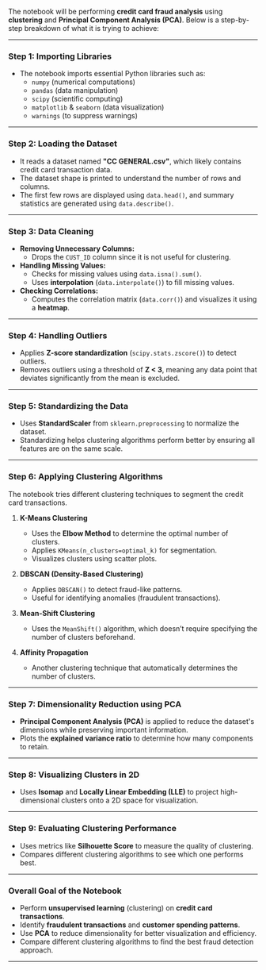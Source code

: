 The notebook will be performing **credit card fraud analysis** using **clustering** and **Principal Component Analysis (PCA)**. 
Below is a step-by-step breakdown of what it is trying to achieve:


---


### **Step 1: Importing Libraries**
- The notebook imports essential Python libraries such as:
  - `numpy` (numerical computations)
  - `pandas` (data manipulation)
  - `scipy` (scientific computing)
  - `matplotlib` & `seaborn` (data visualization)
  - `warnings` (to suppress warnings)


---


### **Step 2: Loading the Dataset**
- It reads a dataset named **"CC GENERAL.csv"**, which likely contains credit card transaction data.
- The dataset shape is printed to understand the number of rows and columns.
- The first few rows are displayed using `data.head()`, and summary statistics are generated using `data.describe()`.


---


### **Step 3: Data Cleaning**
- **Removing Unnecessary Columns:**  
  - Drops the `CUST_ID` column since it is not useful for clustering.
- **Handling Missing Values:**  
  - Checks for missing values using `data.isna().sum()`.
  - Uses **interpolation** (`data.interpolate()`) to fill missing values.
- **Checking Correlations:**  
  - Computes the correlation matrix (`data.corr()`) and visualizes it using a **heatmap**.


---


### **Step 4: Handling Outliers**
- Applies **Z-score standardization** (`scipy.stats.zscore()`) to detect outliers.
- Removes outliers using a threshold of **Z < 3**, meaning any data point that deviates significantly from the mean is excluded.


---


### **Step 5: Standardizing the Data**
- Uses **StandardScaler** from `sklearn.preprocessing` to normalize the dataset.
- Standardizing helps clustering algorithms perform better by ensuring all features are on the same scale.


---


### **Step 6: Applying Clustering Algorithms**
The notebook tries different clustering techniques to segment the credit card transactions.


1. **K-Means Clustering**
   - Uses the **Elbow Method** to determine the optimal number of clusters.
   - Applies `KMeans(n_clusters=optimal_k)` for segmentation.
   - Visualizes clusters using scatter plots.


2. **DBSCAN (Density-Based Clustering)**
   - Applies `DBSCAN()` to detect fraud-like patterns.
   - Useful for identifying anomalies (fraudulent transactions).


3. **Mean-Shift Clustering**
   - Uses the `MeanShift()` algorithm, which doesn’t require specifying the number of clusters beforehand.


4. **Affinity Propagation**
   - Another clustering technique that automatically determines the number of clusters.


---


### **Step 7: Dimensionality Reduction using PCA**
- **Principal Component Analysis (PCA)** is applied to reduce the dataset's dimensions while preserving important information.
- Plots the **explained variance ratio** to determine how many components to retain.


---


### **Step 8: Visualizing Clusters in 2D**
- Uses **Isomap** and **Locally Linear Embedding (LLE)** to project high-dimensional clusters onto a 2D space for visualization.


---


### **Step 9: Evaluating Clustering Performance**
- Uses metrics like **Silhouette Score** to measure the quality of clustering.
- Compares different clustering algorithms to see which one performs best.


---


### **Overall Goal of the Notebook**
- Perform **unsupervised learning** (clustering) on **credit card transactions**.
- Identify **fraudulent transactions** and **customer spending patterns**.
- Use **PCA** to reduce dimensionality for better visualization and efficiency.
- Compare different clustering algorithms to find the best fraud detection approach.


---



